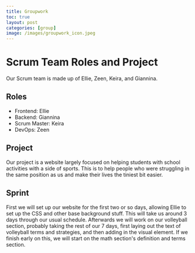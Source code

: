 ```yaml
---
title: Groupwork
toc: true
layout: post
categories: [group]
image: /images/groupwork_icon.jpeg
---
```


# Scrum Team Roles and Project


Our Scrum team is made up of Ellie, Zeen, Keira, and Giannina.

## Roles

- Frontend: Ellie
- Backend: Giannina
- Scrum Master: Keira
- DevOps: Zeen

## Project

Our project is a website largely focused on helping students with school activities with a side of sports. This is to help people who were struggling in the same position as us and make their lives the tiniest bit easier. 

## Sprint
First we will set up our website for the first two or so days, allowing Ellie to set up the CSS and other base background stuff. This will take us around 3 days through our usual schedule. Afterwards we will work on our volleyball section, probably taking the rest of our 7 days, first laying out the text of volleyball terms and strategies, and then adding in the visual element. If we finish early on this, we will start on the math section's definition and terms section.